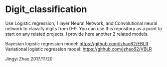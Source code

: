 # Digit_classification
Use Logistic regression, 1 layer Neural Network, and Convolutional neural network to classify digits from 0-9. You can use this repository as a point to start on any related projects. I provide here another 2 related models.

Bayesian logistic regression model: https://github.com/jzhao62/EBLR
Variational logistic regression model: https://github.com/jzhao62/VBLR

Jingyi Zhao
2017/11/20
